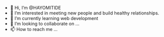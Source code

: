 - 👋 Hi, I’m @HAYOMITIDE
- 👀 I’m interested in meeting new people and build healthy relationships.
- 🌱 I’m currently learning web development
- 💞️ I’m looking to collaborate on ...
- 📫 How to reach me ...

<!---
HAYOMITIDE/HAYOMITIDE is a ✨ special ✨ repository because its `README.md` (this file) appears on your GitHub profile.
You can click the Preview link to take a look at your changes.
--->
